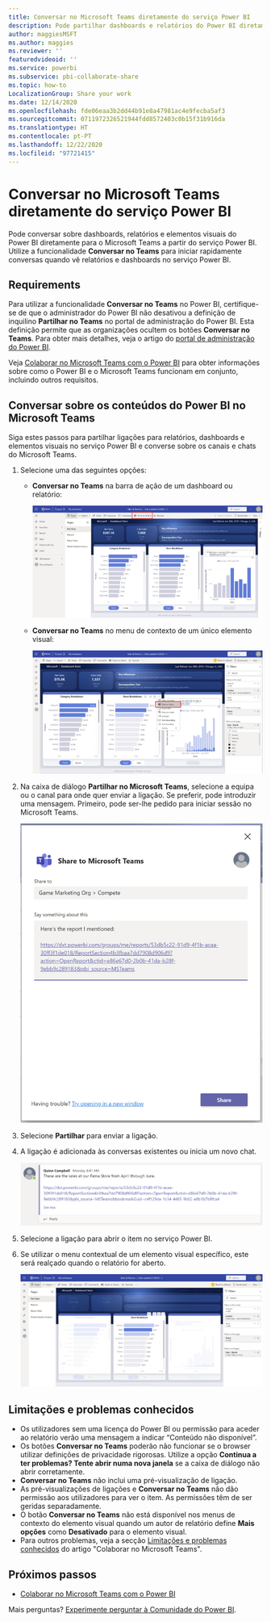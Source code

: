 ```yaml
---
title: Conversar no Microsoft Teams diretamente do serviço Power BI
description: Pode partilhar dashboards e relatórios do Power BI diretamente para o Microsoft Teams a partir do serviço Power BI.
author: maggiesMSFT
ms.author: maggies
ms.reviewer: ''
featuredvideoid: ''
ms.service: powerbi
ms.subservice: pbi-collaborate-share
ms.topic: how-to
LocalizationGroup: Share your work
ms.date: 12/14/2020
ms.openlocfilehash: fde06eaa3b2dd44b91e8a47981ac4e9fecba5af3
ms.sourcegitcommit: 0711972326521944fdd8572403c0b15f31b916da
ms.translationtype: HT
ms.contentlocale: pt-PT
ms.lasthandoff: 12/22/2020
ms.locfileid: "97721415"
---
```

# <a name="chat-in-microsoft-teams-directly-from-the-power-bi-service"></a>Conversar no Microsoft Teams diretamente do serviço Power BI

Pode conversar sobre dashboards, relatórios e elementos visuais do Power BI diretamente para o Microsoft Teams a partir do serviço Power BI. Utilize a funcionalidade **Conversar no Teams** para iniciar rapidamente conversas quando vê relatórios e dashboards no serviço Power BI.

## <a name="requirements"></a>Requirements

Para utilizar a funcionalidade **Conversar no Teams** no Power BI, certifique-se de que o administrador do Power BI não desativou a definição de inquilino **Partilhar no Teams** no portal de administração do Power BI. Esta definição permite que as organizações ocultem os botões **Conversar no Teams**. Para obter mais detalhes, veja o artigo do [portal de administração do Power BI](../admin/service-admin-portal.md#share-to-teams).

Veja [Colaborar no Microsoft Teams com o Power BI](service-collaborate-microsoft-teams.md) para obter informações sobre como o Power BI e o Microsoft Teams funcionam em conjunto, incluindo outros requisitos.

## <a name="chat-about-power-bi-content-in-microsoft-teams"></a>Conversar sobre os conteúdos do Power BI no Microsoft Teams

Siga estes passos para partilhar ligações para relatórios, dashboards e elementos visuais no serviço Power BI e converse sobre os canais e chats do Microsoft Teams.

1. Selecione uma das seguintes opções:

   * **Conversar no Teams** na barra de ação de um dashboard ou relatório:

       ![Captura de ecrã a mostrar o botão Conversar no Teams na barra de ação.](media/service-share-report-teams/service-teams-share-to-teams-action-bar-button.png)
    
   * **Conversar no Teams** no menu de contexto de um único elemento visual:
    
      ![Captura de ecrã a mostrar o botão Conversar no Teams no menu contextual de um elemento visual.](media/service-share-report-teams/service-teams-share-to-teams-visual-context-menu.png)

1. Na caixa de diálogo **Partilhar no Microsoft Teams**, selecione a equipa ou o canal para onde quer enviar a ligação. Se preferir, pode introduzir uma mensagem. Primeiro, pode ser-lhe pedido para iniciar sessão no Microsoft Teams.

    ![Captura de ecrã a mostrar a caixa de diálogo Partilhar no Microsoft Teams com informações e mensagem.](media/service-share-report-teams/service-teams-share-to-teams-dialog.png)

1. Selecione **Partilhar** para enviar a ligação.
    
1. A ligação é adicionada às conversas existentes ou inicia um novo chat.

    ![Captura de ecrã a mostrar a conversa do Microsoft Teams com ligação para um item do Power BI.](media/service-share-report-teams/service-teams-share-to-teams-deep-link.png)

1. Selecione a ligação para abrir o item no serviço Power BI.

1. Se utilizar o menu contextual de um elemento visual específico, este será realçado quando o relatório for aberto.

    ![Captura de ecrã a mostrar o relatório do Power BI aberto com um elemento visual específico realçado.](media/service-share-report-teams/service-teams-share-to-teams-spotlight-visual.png)


## <a name="known-issues-and-limitations"></a>Limitações e problemas conhecidos

- Os utilizadores sem uma licença do Power BI ou permissão para aceder ao relatório verão uma mensagem a indicar “Conteúdo não disponível”.
- Os botões **Conversar no Teams** poderão não funcionar se o browser utilizar definições de privacidade rigorosas. Utilize a opção **Continua a ter problemas? Tente abrir numa nova janela** se a caixa de diálogo não abrir corretamente.
- **Conversar no Teams** não inclui uma pré-visualização de ligação.
- As pré-visualizações de ligações e **Conversar no Teams** não dão permissão aos utilizadores para ver o item. As permissões têm de ser geridas separadamente.
- O botão **Conversar no Teams** não está disponível nos menus de contexto do elemento visual quando um autor de relatório define **Mais opções** como **Desativado** para o elemento visual.
- Para outros problemas, veja a secção [Limitações e problemas conhecidos](service-collaborate-microsoft-teams.md#known-issues-and-limitations) do artigo "Colaborar no Microsoft Teams".

## <a name="next-steps"></a>Próximos passos

- [Colaborar no Microsoft Teams com o Power BI](service-collaborate-microsoft-teams.md)

Mais perguntas? [Experimente perguntar à Comunidade do Power BI](https://community.powerbi.com/).

